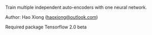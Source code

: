 Train multiple independent auto-encoders with one neural network.

Author: Hao Xiong (haoxiong@outlook.com)

Required package Tensorflow 2.0 beta